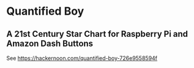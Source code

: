 # Quantified Boy

## A 21st Century Star Chart for Raspberry Pi and Amazon Dash Buttons

See https://hackernoon.com/quantified-boy-726e9558594f
